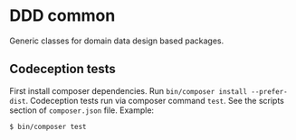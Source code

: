 # DDD common 

Generic classes for domain data design based packages.

## Codeception tests

First install composer dependencies. Run `bin/composer install --prefer-dist`.
Codeception tests run via composer command `test`. See the scripts section of `composer.json` file.
Example:

```
$ bin/composer test
```